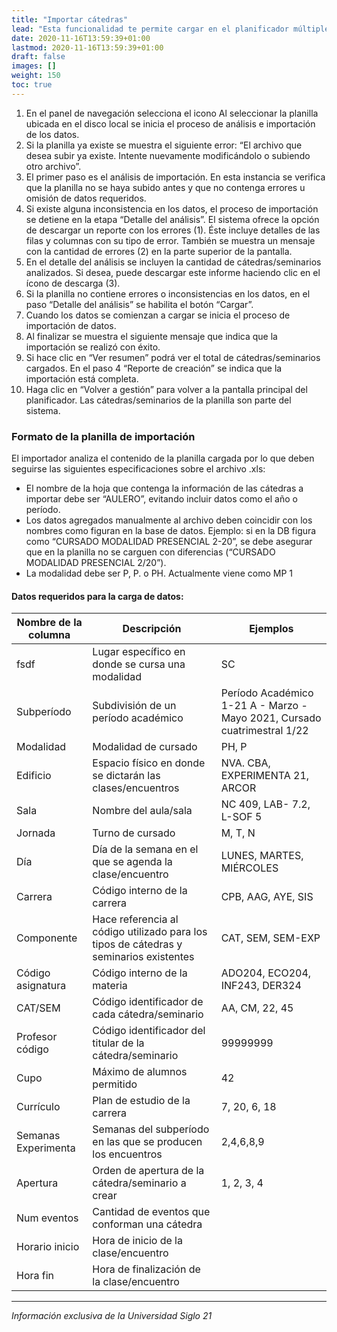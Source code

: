 ```yaml
---
title: "Importar cátedras"
lead: "Esta funcionalidad te permite cargar en el planificador múltiples cátedras y/o seminarios con todos sus detalles (modalidad, período, materia, cupo, docente, etc.) por medio de una plantilla con extensión .xls o .xlsx."
date: 2020-11-16T13:59:39+01:00
lastmod: 2020-11-16T13:59:39+01:00
draft: false
images: []
weight: 150
toc: true
---
```


1. En el panel de navegación selecciona el icono Al seleccionar la planilla ubicada en el disco local se inicia el proceso de análisis e importación de los datos.
1. Si la planilla ya existe se muestra el siguiente error: “El archivo que desea subir ya existe. Intente nuevamente modificándolo o subiendo otro archivo”.
1. El primer paso es el análisis de importación. En esta instancia se verifica que la planilla no se haya subido antes y que no contenga errores u omisión de datos requeridos.
1. Si existe alguna inconsistencia en los datos, el proceso de importación se detiene en la etapa “Detalle del análisis”. El sistema ofrece la opción de descargar un reporte con los errores (1). Éste incluye detalles de las filas y columnas con su tipo de error. También se muestra un mensaje con la cantidad de errores (2) en la parte superior de la pantalla.
1. En el detalle del análisis se incluyen la cantidad de cátedras/seminarios analizados. Si desea, puede descargar  este informe haciendo clic en el ícono de descarga (3).
1. Si la planilla no contiene errores o inconsistencias en los datos, en el paso “Detalle del análisis” se habilita el botón “Cargar”.
1. Cuando los datos se comienzan a cargar se inicia el proceso de importación de datos.
1. Al finalizar se muestra el siguiente mensaje que indica que la importación se realizó con éxito.
1. Si hace clic en “Ver resumen” podrá ver el total de cátedras/seminarios cargados. En el paso 4 “Reporte de creación” se indica que la importación está completa.
1. Haga clic en “Volver a gestión” para volver a la pantalla principal del planificador. Las cátedras/seminarios de la planilla son parte del sistema.

### Formato de la planilla de importación

El importador analiza el contenido de la planilla cargada por lo que deben seguirse las siguientes  especificaciones sobre el archivo .xls:

- El nombre de la hoja que contenga la información de las cátedras a importar debe ser “AULERO”, evitando incluir datos como el año o período.
- Los datos agregados manualmente al archivo deben coincidir con los nombres como figuran en la base de datos. Ejemplo: si en la DB figura como “CURSADO MODALIDAD PRESENCIAL 2-20”, se debe asegurar que en la planilla no se carguen con diferencias (“CURSADO MODALIDAD PRESENCIAL 2/20”).
- La modalidad debe ser P, P. o PH. Actualmente viene como MP 1

#### Datos requeridos para la carga de datos:

| Nombre de la columna | Descripción | Ejemplos |
| -- | -- | -- |
| fsdf | Lugar específico en donde se cursa una modalidad | SC
| Subperíodo | Subdivisión de un período académico | Período Académico 1-21 A - Marzo -Mayo 2021, Cursado cuatrimestral 1/22
| Modalidad | Modalidad de cursado | PH, P
| Edificio | Espacio físico en donde se dictarán las clases/encuentros | NVA. CBA, EXPERIMENTA 21, ARCOR
| Sala | Nombre del aula/sala | NC 409, LAB- 7.2, L-SOF 5
| Jornada | Turno de cursado | M, T, N
| Día | Día de la semana en el que se agenda la clase/encuentro | LUNES, MARTES, MIÉRCOLES
| Carrera | Código interno de la carrera | CPB, AAG, AYE, SIS
| Componente | Hace referencia al código utilizado para los tipos de cátedras y seminarios existentes | CAT, SEM, SEM-EXP
| Código asignatura | Código interno de la materia | ADO204, ECO204, INF243, DER324
| CAT/SEM | Código identificador de cada cátedra/seminario | AA, CM, 22, 45
| Profesor código | Código identificador del titular de la cátedra/seminario | 99999999
| Cupo | Máximo de alumnos permitido | 42
| Currículo | Plan de estudio de la carrera | 7, 20, 6, 18
| Semanas Experimenta | Semanas del subperíodo en las que se producen los encuentros | 2,4,6,8,9
| Apertura | Orden de apertura de la cátedra/seminario a crear | 1, 2, 3, 4
| Num eventos | Cantidad de eventos que conforman una cátedra |
| Horario inicio | Hora de inicio de la clase/encuentro |
| Hora fin | Hora de finalización de la clase/encuentro |
---

_Información exclusiva de la Universidad Siglo 21_
